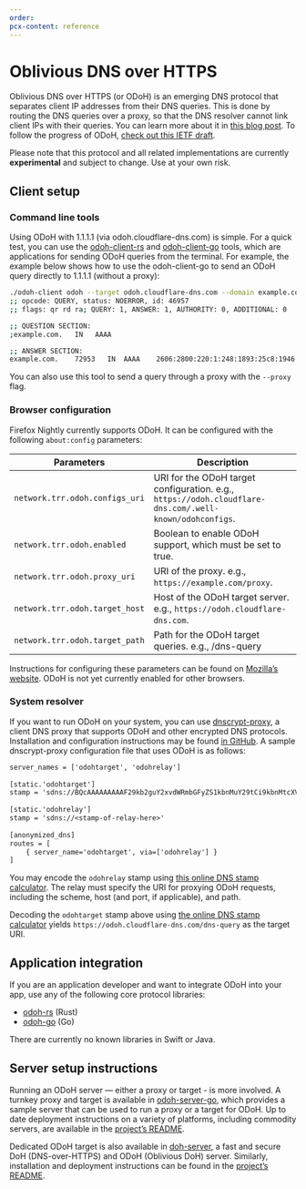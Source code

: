 ```yaml
---
order:
pcx-content: reference
---
```


# Oblivious DNS over HTTPS

Oblivious DNS over HTTPS (or ODoH) is an emerging DNS protocol that separates client IP addresses from their DNS queries. This is done by routing the DNS queries over a proxy, so that the DNS resolver cannot link client IPs with their queries. You can learn more about it in [this blog post](https://blog.cloudflare.com/oblivious-dns/). To follow the progress of ODoH, [check out this IETF draft](https://datatracker.ietf.org/doc/draft-pauly-dprive-oblivious-doh/).

Please note that this protocol and all related implementations are currently **experimental** and subject to change. Use at your own risk.

## Client setup

### Command line tools

Using ODoH with 1.1.1.1 (via odoh.cloudflare-dns.com) is simple. For a quick test, you can use the [odoh-client-rs](https://github.com/cloudflare/odoh-client-rs) and [odoh-client-go](https://github.com/cloudflare/odoh-client-go) tools, which are applications for sending ODoH queries from the terminal. For example, the example below shows how to use the odoh-client-go to send an ODoH query directly to 1.1.1.1 (without a proxy):

```sh
./odoh-client odoh --target odoh.cloudflare-dns.com --domain example.com       
;; opcode: QUERY, status: NOERROR, id: 46957
;; flags: qr rd ra; QUERY: 1, ANSWER: 1, AUTHORITY: 0, ADDITIONAL: 0

;; QUESTION SECTION:
;example.com.	IN	 AAAA

;; ANSWER SECTION:
example.com.	72953	IN	AAAA	2606:2800:220:1:248:1893:25c8:1946
```

You can also use this tool to send a query through a proxy with the `--proxy` flag.

### Browser configuration

Firefox Nightly currently supports ODoH. It can be configured with the following `about:config` parameters:

<TableWrap>

Parameters | Description
-----------|------------
`network.trr.odoh.configs_uri` | URI for the ODoH target configuration. e.g., `https://odoh.cloudflare-dns.com/.well-known/odohconfigs`.
`network.trr.odoh.enabled` | Boolean to enable ODoH support, which must be set to true.
`network.trr.odoh.proxy_uri` | URI of the proxy. e.g., `https://example.com/proxy`.
`network.trr.odoh.target_host` | Host of the ODoH target server. e.g., `https://odoh.cloudflare-dns.com`.
`network.trr.odoh.target_path` | Path for the ODoH target queries. e.g., /dns-query

</TableWrap>

Instructions for configuring these parameters can be found on [Mozilla’s website](https://support.mozilla.org/en-US/kb/about-config-editor-firefox). ODoH is not yet currently enabled for other browsers.

### System resolver

If you want to run ODoH on your system, you can use [dnscrypt-proxy](https://github.com/DNSCrypt/dnscrypt-proxy), a client DNS proxy that supports ODoH and other encrypted DNS protocols. Installation and configuration instructions may be found [in GitHub](https://github.com/dnscrypt/dnscrypt-proxy/wiki/installation). A sample dnscrypt-proxy configuration file that uses ODoH is as follows:

```txt
server_names = ['odohtarget', 'odohrelay']
 
[static.'odohtarget']
stamp = 'sdns://BQcAAAAAAAAAF29kb2guY2xvdWRmbGFyZS1kbnMuY29tCi9kbnMtcXVlcnk'
 
[static.'odohrelay']
stamp = 'sdns://<stamp-of-relay-here>'
 
[anonymized_dns]
routes = [
    { server_name='odohtarget', via=['odohrelay'] }
]
```

You may encode the `odohrelay` stamp using [this online DNS stamp calculator](https://dnscrypt.info/stamps). The relay must specify the URI for proxying ODoH requests, including the scheme, host (and port, if applicable), and path.  

Decoding the `odohtarget` stamp above using [the online DNS stamp calculator](https://dnscrypt.info/stamps) yields `https://odoh.cloudflare-dns.com/dns-query` as the target URI.

## Application integration

If you are an application developer and want to integrate ODoH into your app, use any of the following core protocol libraries:

* [odoh-rs](https://github.com/cloudflare/odoh-rs) (Rust)
* [odoh-go](https://github.com/cloudflare/odoh-go) (Go)

There are currently no known libraries in Swift or Java.

## Server setup instructions

Running an ODoH server — either a proxy or target - is more involved. A turnkey proxy and target is available in [odoh-server-go](https://github.com/cloudflare/odoh-server-go), which provides a sample server that can be used to run a proxy or a target for ODoH. Up to date deployment instructions on a variety of platforms, including commodity servers, are available in the [project’s README](https://github.com/cloudflare/odoh-server-go#deployment).

Dedicated ODoH target is also available in [doh-server](https://github.com/jedisct1/doh-server), a fast and secure DoH (DNS-over-HTTPS) and ODoH (Oblivious DoH) server. Similarly, installation and deployment instructions can be found in the [project’s README](https://github.com/jedisct1/doh-server).